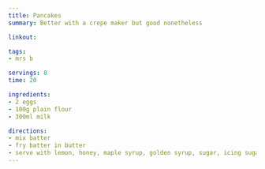 ```yaml
---
title: Pancakes
summary: Better with a crepe maker but good nonetheless

linkout: 

tags:
- mrs b

servings: 8
time: 20

ingredients:
- 2 eggs
- 100g plain flour
- 300ml milk

directions:
- mix batter
- fry batter in butter
- serve with lemon, honey, maple syrup, golden syrup, sugar, icing sugar, stroop, ice cream ...
---
```

